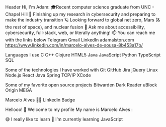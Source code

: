 Header
Hi, I'm Adam:
🎓Recent computer science graduate from UNC - Chapel Hill
🧪 Finishing up my research in cybersecurity and preparing to make the industry transition
🪐 Looking forward to global net zero, Mars (& the rest of space), and nuclear fusion
💬 Ask me about accessibility, cybersecurity, full-stack, web, or literally anything!
📫 You can reach me with the links below
Telegram Gmail LinkedIn adamalston.com https://www.linkedin.com/in/marcelo-alves-de-sousa-8b453a17b/

Languages I use
C C++ Clojure HTML5 Java JavaScript Python TypeScript SQL

Some of the technologies I have worked with
Git GitHub Jira jQuery Linux Node.js React Java Spring TCP/IP XCode

Some of my favorite open source projects
Bitwarden Dark Reader uBlock Origin MEGA 

Marcelo Alves 👨‍💻
Linkedin Badge

Hellooo! 👋 Welcome to my profile
My name is Marcelo Alves :

😄 I really like to learn
🌱 I’m currently learning JavaScript


